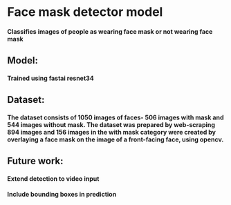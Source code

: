 # Face mask detector model
#### Classifies images of people as wearing face mask or not wearing face mask
## Model:
#### Trained using fastai resnet34
## Dataset:
#### The dataset consists of 1050 images of faces- 506 images with mask and 544 images without mask. The dataset was prepared by web-scraping 894 images and 156 images in the with mask category were created by overlaying a face mask on the image of a front-facing face, using opencv.

## Future work:
#### Extend detection to video input
#### Include bounding boxes in prediction 
